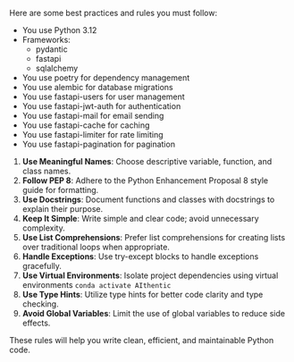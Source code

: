 Here are some best practices and rules you must follow:

- You use Python 3.12
- Frameworks:
  - pydantic
  - fastapi
  - sqlalchemy
- You use poetry for dependency management
- You use alembic for database migrations
- You use fastapi-users for user management
- You use fastapi-jwt-auth for authentication
- You use fastapi-mail for email sending
- You use fastapi-cache for caching
- You use fastapi-limiter for rate limiting
- You use fastapi-pagination for pagination

1. **Use Meaningful Names**: Choose descriptive variable, function, and class names.
2. **Follow PEP 8**: Adhere to the Python Enhancement Proposal 8 style guide for formatting.
3. **Use Docstrings**: Document functions and classes with docstrings to explain their purpose.
4. **Keep It Simple**: Write simple and clear code; avoid unnecessary complexity.
5. **Use List Comprehensions**: Prefer list comprehensions for creating lists over traditional loops when appropriate.
6. **Handle Exceptions**: Use try-except blocks to handle exceptions gracefully.
7. **Use Virtual Environments**: Isolate project dependencies using virtual environments `conda activate AIthentic`
8. **Use Type Hints**: Utilize type hints for better code clarity and type checking.
9. **Avoid Global Variables**: Limit the use of global variables to reduce side effects.

These rules will help you write clean, efficient, and maintainable Python code.